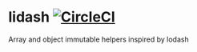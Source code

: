 # lidash [![CircleCI](https://circleci.com/gh/maikelrobier/lidash.svg?style=svg)](https://circleci.com/gh/maikelrobier/lidash)

Array and object immutable helpers inspired by lodash

